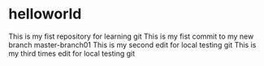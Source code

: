 # helloworld
This is my fist repository for learning git
This is my fist commit to my new branch master-branch01
This is my second edit for local testing git
This is my third times edit for local testing git
